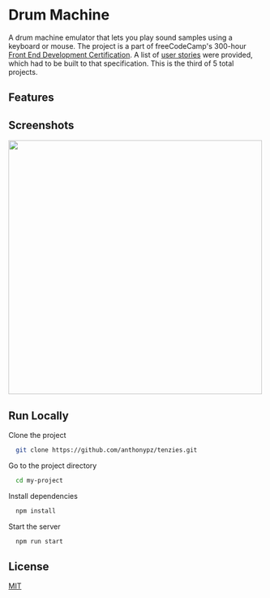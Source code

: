 # Drum Machine

A drum machine emulator that lets you play sound samples using a keyboard or mouse. The project is a part of freeCodeCamp's 300-hour [Front End Development Certification](https://www.freecodecamp.org/learn/front-end-development-libraries/). A list of [user stories](https://www.freecodecamp.org/learn/front-end-development-libraries/front-end-development-libraries-projects/build-a-25--5-clock) were provided, which had to be built to that specification. This is the third of 5 total projects.

## Features

## Screenshots

<img src="" width="500px">

## Run Locally

Clone the project

```bash
  git clone https://github.com/anthonypz/tenzies.git
```

Go to the project directory

```bash
  cd my-project
```

Install dependencies

```bash
  npm install
```

Start the server

```bash
  npm run start
```

## License

[MIT](https://choosealicense.com/licenses/mit/)
